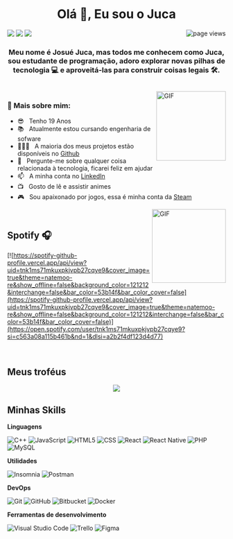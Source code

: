 <h1 align="center">Olá 👋, Eu sou o Juca</h1>
<a  href="https://github.com/josuejuca/"><img align="right" src="https://komarev.com/ghpvc/?username=josuejuca" alt="page views" /></a>
<a href="https://instagram.com/ojosuejuca" target="_blank"><img src="https://img.shields.io/badge/-Instagram-%23E4405F?style=for-the-badge&logo=instagram&logoColor=white" target="_blank"></a>
<a href="https://www.discordapp.com/users/732714469439832225" target="_blank"><img src="https://img.shields.io/badge/Discord-7289DA?style=for-the-badge&logo=discord&logoColor=white" target="_blank"></a> 
<a href = "mailto:josuejuca19@gmail.com"><img src="https://img.shields.io/badge/-Gmail-%23333?style=for-the-badge&logo=gmail&logoColor=white" target="_blank"></a>

<h3 align="center">Meu nome é Josué Juca, mas todos me conhecem como Juca, sou estudante de programação, adoro explorar novas pilhas de tecnologia 💻 e aproveitá-las para construir coisas legais 🛠️.</h3>
</br>
<img align="right" alt="GIF" height="160px" src="https://media.giphy.com/media/du3J3cXyzhj75IOgvA/giphy.gif" />

### 🧐 Mais sobre mim:

- 😎 &nbsp; Tenho 19 Anos
- 📚 &nbsp; Atualmente estou cursando engenharia de sofware
- 👨🏻‍💻 &nbsp; A maioria dos meus projetos estão disponíveis no [Github](https://github.com/josuejuca?tab=repositories)
- 💬 &nbsp; Pergunte-me sobre qualquer coisa relacionada à tecnologia, ficarei feliz em ajudar
- 📫 &nbsp; A minha conta no [LinkedIn](https://www.linkedin.com/in/josuejuca/)
- 📺 &nbsp; Gosto de lê e assistir animes 
- 🎮 &nbsp; Sou apaixonado por jogos, essa é minha conta da [Steam](https://steamcommunity.com/id/josuejuca)

<img align="right" alt="GIF" height="170px" src="https://media.giphy.com/media/J5B1Y8QZnzXXbLQIBu/giphy.gif" />

</br>

## Spotify 🎧
[![https://spotify-github-profile.vercel.app/api/view?uid=tnk1ms71mkuxpkjvpb27cqye9&cover_image=true&theme=natemoo-re&show_offline=false&background_color=121212&interchange=false&bar_color=53b14f&bar_color_cover=false](https://spotify-github-profile.vercel.app/api/view?uid=tnk1ms71mkuxpkjvpb27cqye9&cover_image=true&theme=natemoo-re&show_offline=false&background_color=121212&interchange=false&bar_color=53b14f&bar_color_cover=false)](https://open.spotify.com/user/tnk1ms71mkuxpkjvpb27cqye9?si=c563a08a115b461b&nd=1&dlsi=a2b2f4df123d4d77)

</br>

## Meus troféus

<p align=center>
<img src="https://github-profile-trophy.vercel.app/?username=josuejuca&theme=juicyfresh&no-frame=true&row=1&&margin-w=20&no-bg=true"/>
</p>


## Minhas Skills

**Linguagens**

![C++](https://img.shields.io/badge/-C++-333333?style=flat&logo=C%2B%2B&logoColor=00599C)
![JavaScript](https://img.shields.io/badge/-JavaScript-333333?style=flat&logo=javascript)
![HTML5](https://img.shields.io/badge/-HTML5-333333?style=flat&logo=HTML5)
![CSS](https://img.shields.io/badge/-CSS-333333?style=flat&logo=CSS3&logoColor=1572B6)
![React](https://img.shields.io/badge/-React-333333?style=flat&logo=react)
![React Native](https://img.shields.io/badge/-React%20Native-333333?style=flat&logo=react)
![PHP](https://img.shields.io/badge/-Php-333333?style=flat&php)
![MySQL](https://img.shields.io/badge/-MySQL-333333?style=flat&logo=mysql)

**Utilidades**

![Insomnia](https://img.shields.io/badge/-Insomnia-333333?style=flat&logo=insomnia)
![Postman](https://img.shields.io/badge/-Postman-333333?style=flat&logo=postman)

**DevOps**

![Git](https://img.shields.io/badge/-Git-333333?style=flat&logo=git)
![GitHub](https://img.shields.io/badge/-GitHub-333333?style=flat&logo=github)
![Bitbucket](https://img.shields.io/badge/-Bitbucket-333333?style=flat&logo=bitbucket)
![Docker](https://img.shields.io/badge/-Docker-333333?style=flat&logo=docker)


**Ferramentas de desenvolvimento**

![Visual Studio Code](https://img.shields.io/badge/-Visual%20Studio%20Code-333333?style=flat&logo=visual-studio-code&logoColor=007ACC)
![Trello](https://img.shields.io/badge/-Trello-333333?style=flat&logo=trello&logoColor=007ACC)
![Figma](https://img.shields.io/badge/-Figma-333333?style=flat&logo=figma&logoColor=007ACC)

<br/>
